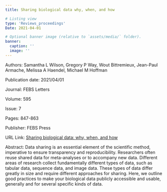 ```yaml
---
title: Sharing biological data why, when, and how

# Listing view
type: 'Reviews_proceedings'
Date: 2021-04-01

# Optional banner image (relative to `assets/media/` folder).
banner:
  caption: ''
  image: ''
---
```

Authors: Samantha L Wilson, Gregory P Way, Wout Bittremieux, Jean-Paul Armache, Melissa A Haendel, Michael M Hoffman

Publication date: 2021/04/01

Journal: FEBS Letters

Volume: 595

Issue: 7

Pages: 847-863

Publisher: FEBS Press

URL Link: [Sharing biological data: why, when, and how](https://febs.onlinelibrary.wiley.com/doi/full/10.1002/1873-3468.14067)

Abstract: Data sharing is an essential element of the scientific method, imperative to ensure transparency and reproducibility. Researchers often reuse shared data for meta-analyses or to accompany new data. Different areas of research collect fundamentally different types of data, such as tabular data, sequence data, and image data. These types of data differ greatly in size and require different approaches for sharing. Here, we outline good practices to make your biological data publicly accessible and usable, generally and for several specific kinds of data.